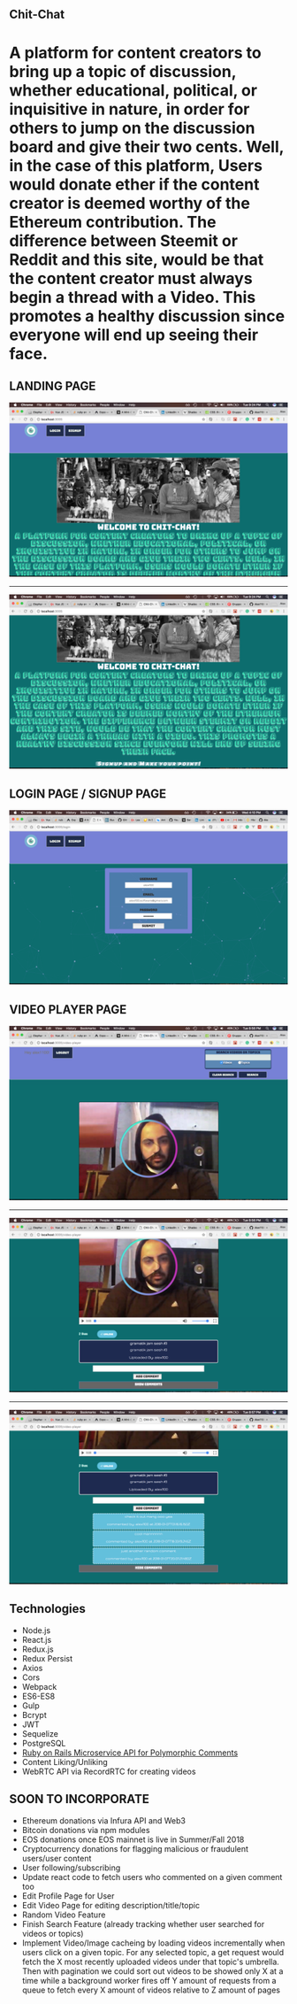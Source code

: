 ## Chit-Chat

# A platform for content creators to bring up a topic of discussion, whether educational, political, or inquisitive in nature, in order for others to jump on the discussion board and give their two cents. Well, in the case of this platform, Users would donate ether if the content creator is deemed worthy of the Ethereum contribution. The difference between Steemit or Reddit and this site, would be that the content creator must always begin a thread with a Video. This promotes a healthy discussion since everyone will end up seeing their face.

## LANDING PAGE
![screeenshot](public/images/landingpage_a.png)

<hr/>

![screenshot](public/images/landingpage_b.png)

## LOGIN PAGE / SIGNUP PAGE
![screenshot](public/images/loginpage.png)


## VIDEO PLAYER PAGE
![screenshot](public/images/videoplayer_a.png)

<hr/>

![screenshot](public/images/videoplayer_b.png)

<hr/>

![screenshot](public/images/videoplayer_c.png)


## Technologies
- Node.js
- React.js
- Redux.js
- Redux Persist
- Axios
- Cors
- Webpack
- ES6-ES8
- Gulp
- Bcrypt
- JWT
- Sequelize
- PostgreSQL
- <a href="https://github.com/Alex1100/chit_chat_api">Ruby on Rails Microservice API for Polymorphic Comments</a>
- Content Liking/Unliking
- WebRTC API via RecordRTC for creating videos



## SOON TO INCORPORATE
- Ethereum donations via Infura API and Web3
- Bitcoin donations via npm modules
- EOS donations once EOS mainnet is live in Summer/Fall 2018
- Cryptocurrency donations for flagging malicious or fraudulent users/user content
- User following/subscribing
- Update react code to fetch users who commented on a given comment too
- Edit Profile Page for User
- Edit Video Page for editing description/title/topic
- Random Video Feature
- Finish Search Feature (already tracking whether user searched for videos or topics)
- Implement Video/Image cacheing by loading videos incrementally when users click on a given topic. For any selected topic, a get request would fetch the X most recently uploaded videos under that topic's umbrella. Then with pagination we could sort out videos to be showed only X at a time while a background worker fires off Y amount of requests from a queue to fetch every X amount of videos relative to Z amount of pages
